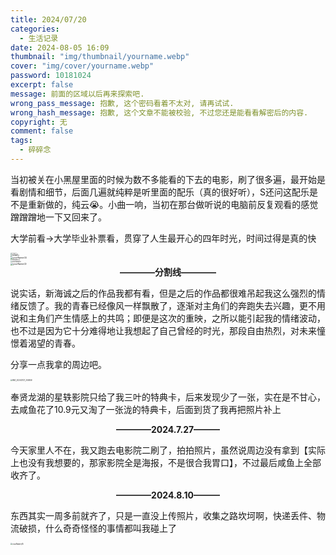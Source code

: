 ```yaml
---
title: 2024/07/20
categories:
  - 生活记录
date: 2024-08-05 16:09
thumbnail: "img/thumbnail/yourname.webp"
cover: "img/cover/yourname.webp"
password: 10181024
excerpt: false
message: 前面的区域以后再来探索吧.
wrong_pass_message: 抱歉, 这个密码看着不太对, 请再试试.
wrong_hash_message: 抱歉, 这个文章不能被校验, 不过您还是能看看解密后的内容.
copyright: 无
comment: false
tags:
  - 碎碎念
---
```


​		当初被关在小黑屋里面的时候为数不多能看的下去的电影，刷了很多遍，最开始是看剧情和细节，后面几遍就纯粹是听里面的配乐（真的很好听），S还问这配乐是不是重新做的，纯云😭。小曲一响，当初在那台做听说的电脑前反复观看的感觉蹭蹭蹭地一下又回来了。

​	大学前看->大学毕业补票看，贯穿了人生最开心的四年时光，时间过得是真的快

<img src="/img/20240721_1727/yourName(5).png" alt="yourName(5)" style="zoom:10%;" />

<br>

<img src="/img/20240721_1727/yourName(6).png" alt="yourName(6)" style="zoom:12%;" />

<br>

<img src="/img/20240721_1727/yourName(7).png" alt="yourName(7)" style="zoom:14%;" />

<br>

<img src="/img/20240721_1727/yourName(4).png" alt="yourName(4)" style="zoom:25%;" />

<br>

<img src="/img/20240721_1727/yourName(3).png" alt="yourName(3)" style="zoom:15%;" />

<br>

<img src="/img/20240721_1727/yourName(1).png" alt="yourName(1)" style="zoom:17%;" />

<br>

<img src="/img/20240721_1727/yourName(2).png" alt="yourName(2)" style="zoom:25%;" />

<br>

<center><b>————分割线————</b></center>

说实话，新海诚之后的作品我都有看，但是之后的作品都很难吊起我这么强烈的情绪反馈了。我的青春已经像风一样飘散了，逐渐对主角们的奔跑失去兴趣，更不用说和主角们产生情感上的共鸣；即便是这次的重映，之所以能引起我的情绪波动，也不过是因为它十分难得地让我想起了自己曾经的时光，那段自由热烈，对未来憧憬着渴望的青春。

分享一点我拿的周边吧。

<img src="/img/20240721_1727/IMG_20240721_204959.png" alt="IMG_20240721_204959" style="zoom:20%;" />

<br>

奉贤龙湖的星轶影院只给了我三叶的特典卡，后来发现少了一张，实在是不甘心，去咸鱼花了10.9元又淘了一张泷的特典卡，后面到货了我再把照片补上

<center><b>————2024.7.27———</b></center>

今天家里人不在，我又跑去电影院二刷了，拍拍照片，虽然说周边没有拿到【实际上也没有我想要的，那家影院全是海报，不是很合我胃口】，不过最后咸鱼上全部收齐了。

<center><b>————2024.8.10———</b></center>

东西其实一周多前就齐了，只是一直没上传照片，收集之路坎坷啊，快递丢件、物流破损，什么奇奇怪怪的事情都叫我碰上了

<img src="/img/20240721_1727/yourName(8).png" alt="yourName(8)" style="zoom:20%;" />

